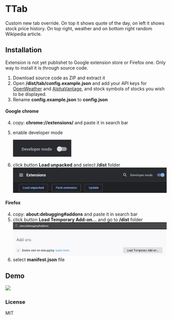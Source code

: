 # TTab

Custom new tab override. On top it shows quote of the day, on left it shows stock price history. On top right, weather and on bottom right random Wikipedia article.

## Installation

Extension is not yet publishet to Google extension store or Firefox one. Only way to install it is through source code.

1.  Download source code as ZIP and extract it
2.  Open **/dist/tab/config.example.json** and add your API keys for [OpenWeather](https://openweathermap.org/) and [AlphaVantage](https://www.alphavantage.co/), and stock symbols of stocks you wish to be displayed.
3.  Rename **config.example.json** to **config.json**

#### Google chrome

4.  copy: **chrome://extensions/** and paste it in search bar
5.  enable developer mode

    ![](https://raw.githubusercontent.com/TimToplak/KeyTabber/master/assetsREADME/developerModeGoogleChrome.jpg)

6.  click button **Load unpacked** and select **/dist** folder
    ![](https://raw.githubusercontent.com/TimToplak/KeyTabber/master/assetsREADME/loadUnpacked.jpg)

#### Firefox

4.  copy: **about:debugging#addons** and paste it in search bar
5.  click button **Load Temporary Add-on...** and go to **/dist** folder
    ![](https://raw.githubusercontent.com/TimToplak/KeyTabber/master/assetsREADME/loadTemporaryAddOn.jpg)
6.  select **manifest.json** file

## Demo

![](https://i.imgur.com/kMI06AD.png)

### License

MIT
